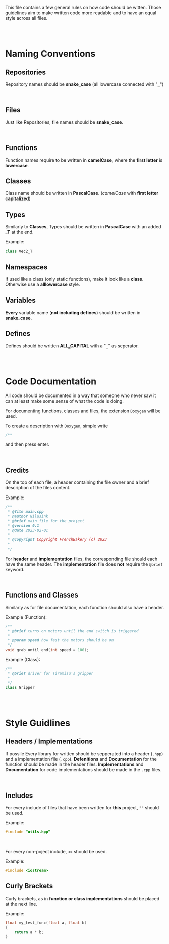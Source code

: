 This file contains a few general rules on how code should be witten.
Those guidelines aim to make written code more readable and to have
an equal style across all files.

<br><br>

# Naming Conventions
## Repositories
Repository names should be **snake_case** (all lowercase connected with "`_`")

<br>

## Files
Just like Repositories, file names should be **snake_case**.

<br>

## Functions
Function names require to be written in **camelCase**, where the **first letter** is **lowercase**.


## Classes
Class name should be written in **PascalCase**. (*camelCase* with **first letter capitalized**)

## Types
Similarly to **Classes**, Types should be written in **PascalCase** with an added **_T** at the end.

Example:
```cpp
class Vec2_T
```

## Namespaces
If used like a class (only static functions), make it look like a **class**.
Otherwise use a **alllowercase** style.

## Variables
**Every** variable name (**not including defines**) should be written in **snake_case**.

## Defines
Defines should be written **ALL_CAPITAL** with a "`_`" as seperator.

<br><br>

# Code Documentation
All code should be documented in a way that someone who never saw it can
at least make some sense of what the code is doing.

For documenting functions, classes and files, the extension `Doxygen` will be used.

To create a description with `Doxygen`, simple write
```cpp
/**
```

and then press enter.

<br>

## Credits
On the top of each file, a header containing the file owner and a brief description of the files content.

Example:

```cpp
/**
 * @file main.cpp
 * @author Nilusink
 * @brief main file for the project
 * @version 0.1
 * @date 2023-02-01
 * 
 * @copyright Copyright FrenchBakery (c) 2023
 * 
 */
```

For **header** and **implementation** files, the corresponding file should each have the same header. The **implementation** file does **not** require the `@brief` keyword.

<br>

## Functions and Classes
Similarly as for file documentation, each function should also have a header.

Example (Function):
```cpp
/**
 * @brief turns on motors until the end switch is triggered
 * 
 * @param speed how fast the motors should be on
 */
void grab_until_end(int speed = 100);
```

Example (Class):
```cpp
/**
 * @brief driver for Tiramisu's gripper
 * 
 */
class Gripper
```

<br><br>

# Style Guidlines
## Headers / Implementations
If possile Every library for written should be sepperated into a header (`.hpp`) and a implementation file (`.cpp`). **Defenitions** and **Documentation** for the function should be made in the header files. **Implementations** and **Documentation** for code implementations should be made in the `.cpp` files.

<br>

## Includes
For every include of files that have been written for **this** project, `""` should be used.

Example:
```cpp
#include "utils.hpp"
```

<br>

For every non-poject include, `<>` should be used.

Example:
```cpp
#include <iostream>
```

## Curly Brackets
Curly brackets, as in **function or class implementations** should be placed at the next line.

Example:
```cpp
float my_test_func(float a, float b)
{
    return a * b;
}
```
